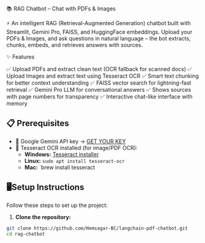 📚 RAG Chatbot – Chat with PDFs & Images

⚡ An intelligent RAG (Retrieval-Augmented Generation) chatbot built with Streamlit, Gemini Pro, FAISS, and HuggingFace embeddings.
Upload your PDFs & Images, and ask questions in natural language – the bot extracts, chunks, embeds, and retrieves answers with sources.

✨ Features

✅ Upload PDFs and extract clean text (OCR fallback for scanned docs)
✅ Upload Images and extract text using Tesseract OCR
✅ Smart text chunking for better context understanding
✅ FAISS vector search for lightning-fast retrieval
✅ Gemini Pro LLM for conversational answers
✅ Shows sources with page numbers for transparency
✅ Interactive chat-like interface with memory

## 📋 Prerequisites

- 🔑 Google Gemini API key → [GET YOUR KEY](https://developers.google.com/)
- 🧰 Tesseract OCR installed (for image/PDF OCR):
  - **Windows:** [Tesseract installer](https://github.com/UB-Mannheim/tesseract/wiki)
  - **Linux:** `sudo apt install tesseract-ocr`  
  - **Mac:** `brew install tesseract

## 🖥️Setup Instructions

Follow these steps to set up the project:

1. **Clone the repository:**
```bash
git clone https://github.com/Hemsagar-BC/langchain-pdf-chatbot.git
cd rag-chatbot



